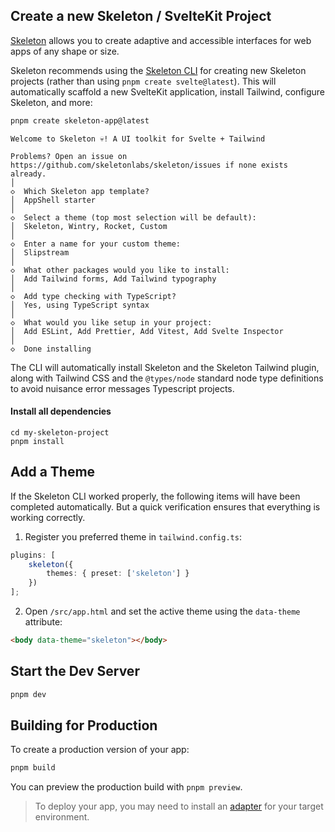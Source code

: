 ## Create a new Skeleton / SvelteKit Project

[Skeleton](https://www.skeleton.dev/) allows you to create adaptive and accessible interfaces for web apps of any shape or size.

Skeleton recommends using the [Skeleton CLI](https://www.skeleton.dev/docs/get-started) for creating new Skeleton projects (rather than using `pnpm create svelte@latest`). This will automatically scaffold a new SvelteKit application, install Tailwind, configure Skeleton, and more:

```bash
pnpm create skeleton-app@latest
```

```
Welcome to Skeleton 💀! A UI toolkit for Svelte + Tailwind

Problems? Open an issue on https://github.com/skeletonlabs/skeleton/issues if none exists already.
│
◇  Which Skeleton app template?
│  AppShell starter
│
◇  Select a theme (top most selection will be default):
│  Skeleton, Wintry, Rocket, Custom
│
◇  Enter a name for your custom theme:
│  Slipstream
│
◇  What other packages would you like to install:
│  Add Tailwind forms, Add Tailwind typography
│
◇  Add type checking with TypeScript?
│  Yes, using TypeScript syntax
│
◇  What would you like setup in your project:
│  Add ESLint, Add Prettier, Add Vitest, Add Svelte Inspector
│
◇  Done installing
```

The CLI will automatically install Skeleton and the Skeleton Tailwind plugin, along with Tailwind CSS and the `@types/node` standard node type definitions to avoid nuisance error messages Typescript projects.

#### Install all dependencies

```
cd my-skeleton-project
pnpm install
```

## Add a Theme

If the Skeleton CLI worked properly, the following items will have been completed automatically. But a quick verification ensures that everything is working correctly.

1.  Register you preferred theme in `tailwind.config.ts`:

```ts
plugins: [
	skeleton({
		themes: { preset: ['skeleton'] }
	})
];
```

2.  Open `/src/app.html` and set the active theme using the `data-theme` attribute:

```html
<body data-theme="skeleton"></body>
```

## Start the Dev Server

```bash
pnpm dev
```

## Building for Production

To create a production version of your app:

```bash
pnpm build
```

You can preview the production build with `pnpm preview`.

> To deploy your app, you may need to install an [adapter](https://kit.svelte.dev/docs/adapters) for your target environment.
